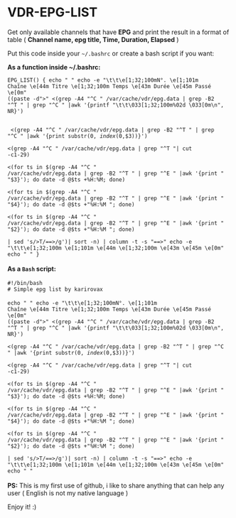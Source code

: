 # VDR-EPG-LIST
Get only available channels that have <b>EPG</b> and print the result in a format of table ( <b>Channel name, epg title, Time, Duration, Elapsed</b> )

Put this code inside your <code>~/.bashrc</code> or create a bash script if you want:

<b>As a function inside ~/.bashrc:</b>

<code>EPG_LIST() {
echo " "
echo -e "\t\t\e[1;32;100mN°. \e[1;101m Chaîne          \e[44m Titre                        \e[1;32;100m Temps \e[43m Durée   \e[45m Passé \e[0m"
((paste -d">" <(grep -A4 "^C " /var/cache/vdr/epg.data | grep -B2 "^T " | grep "^C " |awk '{printf "\t\t\033[1;32;100m%02d  \033[0m\n", NR}') \
<br>
<(grep -A4 "^C " /var/cache/vdr/epg.data | grep -B2 "^T " | grep "^C " |awk '{print substr($0, index($0,$3))}') \
<(grep -A4 "^C " /var/cache/vdr/epg.data | grep "^T "| cut -c1-29) \
<(for ts in $(grep -A4 "^C " /var/cache/vdr/epg.data | grep -B2 "^T " | grep "^E " |awk '{print " "$3}'); do date -d @$ts +%H:%M; done) \
<(for ts in $(grep -A4 "^C " /var/cache/vdr/epg.data | grep -B2 "^T " | grep "^E " |awk '{print " "$4}'); do date -d @$ts +"%H:%M  "; done) \
<(for ts in $(grep -A4 "^C " /var/cache/vdr/epg.data | grep -B2 "^T " | grep "^E " |awk '{print " "$2}'); do date -d @$ts +"%H:%M  "; done) \
 | sed 's/>T/==>/g')| sort -n) | column -t -s "==\>"
 echo -e "\t\t\e[1;32;100m    \e[1;101m                 \e[44m                              \e[1;32;100m       \e[43m         \e[45m       \e[0m"
echo " "
}</code><br><br>
<b>As a <code>Bash</code> script:</b><br><br>
<code>#!/bin/bash</code>
<br>
<code># Simple epg list by karirovax </code>
<br>
<code>echo " "
echo -e "\t\t\e[1;32;100mN°. \e[1;101m Chaîne          \e[44m Titre                        \e[1;32;100m Temps \e[43m Durée   \e[45m Passé \e[0m"
((paste -d">" <(grep -A4 "^C " /var/cache/vdr/epg.data | grep -B2 "^T " | grep "^C " |awk '{printf "\t\t\033[1;32;100m%02d  \033[0m\n", NR}') \
<(grep -A4 "^C " /var/cache/vdr/epg.data | grep -B2 "^T " | grep "^C " |awk '{print substr($0, index($0,$3))}') \
<(grep -A4 "^C " /var/cache/vdr/epg.data | grep "^T "| cut -c1-29) \
<(for ts in $(grep -A4 "^C " /var/cache/vdr/epg.data | grep -B2 "^T " | grep "^E " |awk '{print " "$3}'); do date -d @$ts +%H:%M; done) \
<(for ts in $(grep -A4 "^C " /var/cache/vdr/epg.data | grep -B2 "^T " | grep "^E " |awk '{print " "$4}'); do date -d @$ts +"%H:%M  "; done) \
<(for ts in $(grep -A4 "^C " /var/cache/vdr/epg.data | grep -B2 "^T " | grep "^E " |awk '{print " "$2}'); do date -d @$ts +"%H:%M  "; done) \
 | sed 's/>T/==>/g')| sort -n) | column -t -s "==\>"
 echo -e "\t\t\e[1;32;100m    \e[1;101m                 \e[44m                              \e[1;32;100m       \e[43m         \e[45m       \e[0m"
echo " "</code><br><br>
<b>PS:</b> This is my first use of github, i like to share anything that can help any user ( English is not my native language )<br>
 
 Enjoy it! :)
